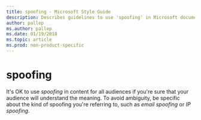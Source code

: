 ```yaml
---
title: spoofing - Microsoft Style Guide
description: Describes guidelines to use 'spoofing' in Microsoft documents.
author: pallep
ms.author: pallep
ms.date: 01/19/2018
ms.topic: article
ms.prod: non-product-specific
---
```


# spoofing

It's OK to use *spoofing* in content for all audiences if you're sure that your audience will understand the meaning. To avoid ambiguity, be specific about the kind of spoofing you're referring to, such as *email spoofing* or *IP spoofing*.
